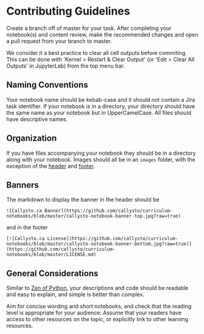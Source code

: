 # Contributing Guidelines

Create a branch off of master for your task. After completing your notebook(s) and content review, make the recommended changes and open a pull request from your branch to master. 

We consider it a best practice to clear all cell outputs before commiting. This can be done with 'Kernel > Restart & Clear Output' (or 'Edit > Clear All Outputs' in JupyterLab) from the top menu bar. 

## Naming Conventions

Your notebook name should be kebab-case and it should not contain a Jira task identifier. 
If your notebook is in a directory, your directory should have the same name as your notebook but in UpperCamelCase. 
All files should have descriptive names.

## Organization

If you have files accompanying your notebook they should be in a directory along with your notebook.
Images should all be in an `images` folder, with the exception of the [header](https://github.com/callysto/curriculum-notebooks/blob/master/callysto-notebook-banner-top.jpg?raw=true) and [footer](https://github.com/callysto/curriculum-notebooks/blob/master/callysto-notebook-banner-bottom.jpg?raw=true).

## Banners

The markdown to display the banner in the header should be

`![Callysto.ca Banner](https://github.com/callysto/curriculum-notebooks/blob/master/callysto-notebook-banner-top.jpg?raw=true)`

and in the footer

`[![Callysto.ca License](https://github.com/callysto/curriculum-notebooks/blob/master/callysto-notebook-banner-bottom.jpg?raw=true)](https://github.com/callysto/curriculum-notebooks/blob/master/LICENSE.md)`

## General Considerations

Similar to [Zen of Python](https://en.wikipedia.org/wiki/Zen_of_Python), your descriptions and code should be readable and easy to explain, and simple is better than complex.

Aim for concise wording and short notebooks, and check that the reading level is appropriate for your audience. Assume that your readers have access to other resources on the topic, or explicitly link to other learning resources.
